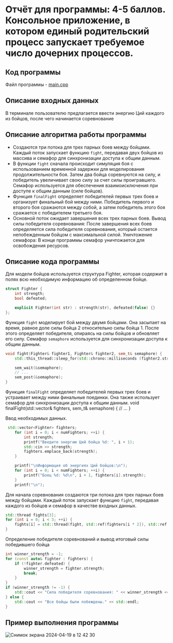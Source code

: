 # Отчёт для программы: 4-5 баллов. Консольное приложение, в котором единый родительский процесс запускает требуемое число дочерних процессов.

## Код программы

Файл программы - [main.cpp](main.cpp)

## Описание входных данных

В терминале пользователю предлагается ввести энергию Ций каждого из бойцов, после чего начинается соревнование

## Описание алгоритма работы программы

- Создаются три потока для трех парных боев между бойцами. Каждый поток запускает функцию `fight`, передавая двух бойцов из массива и семафор для синхронизации доступа к общим данным.
- В функции `fight` сначала происходит симуляция боя с использованием временной задержки для моделирования продолжительности боя. Затем два бойца соревнуются на силу, и победитель увеличивает свою силу за счет силы проигравшего. Семафор используется для обеспечения взаимоисключения при доступе к общим данным (силе бойцов).
- Функция `finalFight` определяет победителей первых трех боев и организует финальный бой между ними. Победитель первого и второго боя сражаются между собой, а затем победитель этого боя сражается с победителем третьего боя.
- Основной поток ожидает завершения всех трех парных боев.
Вывод силы победителя соревнования:
После завершения всех боев определяется сила победителя соревнования, который остается непобежденным бойцом с максимальной силой.
Уничтожение семафора:
В конце программы семафор уничтожается для освобождения ресурсов.
## Описание кода программы

Для модели бойцов используется структура Fighter, которая содержит в полях всю необходимую информацию об определенном бойце.
```cpp
struct Fighter {
    int strength;
    bool defeated;

    explicit Fighter(int str) : strength(str), defeated(false) {}
};
```

Функция `fight` моделирует бой между двумя бойцами. Она засыпает на время, равное доле силы бойца 2 относительно силы бойца 1. После этого определяет победителя, опираясь на силы бойцов и обновляет его силу. Семафор `semaphore` используется для синхронизации доступа к общим данным.
```cpp
void fight(Fighter& fighter1, Fighter& fighter2, sem_t& semaphore) {
    std::this_thread::sleep_for(std::chrono::milliseconds (fighter2.strength / fighter1.strength * 1000));

    sem_wait(&semaphore);
    // ...
    sem_post(&semaphore);
}
```

Функция `finalFight` определяет победителей первых трех боев и устраивает между ними финальные поединки. Она также использует семафор для синхронизации доступа к общим данным.
void finalFight(std::vector<Fighter>& fighters, sem_t& semaphore) {
    // ...
}

Ввод необходимых данных.
```cpp
 std::vector<Fighter> fighters;
    for (int i = 0; i < numFighters; ++i) {
        int strength;
        printf("Введите энергию Ций бойца %d: ", i + 1);
        std::cin >> strength;
        fighters.emplace_back(strength);
    }

    printf("\nИнформация об энергиях Ций бойцов:\n");
    for (int i = 0; i < numFighters; ++i) {
        printf("Боец %d: %d\n", i + 1, fighters[i].strength);
    }
    printf("\n");
```

Для начала соревнования создаются три потока для трех парных боев между бойцами. Каждый поток запускает функцию `fight`, передавая каждого из бойцов и семафор в качестве входных данных.
```cpp
std::thread fights[3];
for (int i = 0; i < 3; ++i) {
    fights[i] = std::thread(fight, std::ref(fighters[i * 2]), std::ref(fighters[i * 2 + 1]), std::ref(semaphore));
}
```

Определение победителя соревнований и вывод итоговый силы победившего бойца
```cpp
int winner_strength = -1;
for (const auto& fighter : fighters) {
    if (!fighter.defeated) {
        winner_strength = fighter.strength;
        break;
    }
}
if (winner_strength != -1) {
    std::cout << "Сила победителя соревнования: " << winner_strength << std::endl;
} else {
    std::cout << "Все бойцы были побеждены." << std::endl;
}
```

## Пример выполнения программы

![Снимок экрана 2024-04-19 в 12 42 30](https://github.com/flowykk/operating-sys-hse/assets/71427624/b34e272e-c640-4a11-a353-1cb3f9abbe70)
